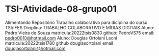 # TSI-Atividade-08-grupo01
Alimentando Repositório
Trabalho colaborativo para diciplina do curso TSI/IFES
Diciplina: TRABALHO COLABORATIVO E MÍDIAS DIGITAIS
Aluno:
Pedro Vieira de Souza
matricula:20222tsis0830
github: PedroVS75
email: pedro0010@hotmail.com
Aluno:
Douglas Ortolani Leoni
matricula:20222tsis1780
github douglasortolani
email douglasortolani@hotmail.com